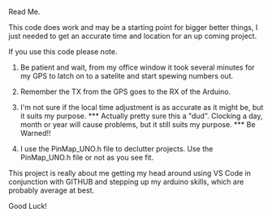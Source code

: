 Read Me.

This code does work and may be a starting point for bigger better things, I just needed to get an accurate time and location for an up coming project.

If you use this code please note.

1. Be patient and wait, from my office window it took several minutes for my GPS to latch on to a satelite and start spewing numbers out.
2. Remember the TX from the GPS goes to the RX of the Arduino.

3. I'm not sure if the local time adjustment is as accurate as it might be, but it suits my purpose.
  *** Actually pretty sure this a "dud". Clocking a day, month or year will cause problems, but it still suits my purpose. 
  *** Be Warned!!

4. I use the PinMap_UNO.h file to declutter projects. Use the PinMap_UNO.h file or not as you see fit.

This project is really about me getting my head around using VS Code in conjunction with GITHUB and stepping up my arduino skills, which are probably average at best.

Good Luck!
